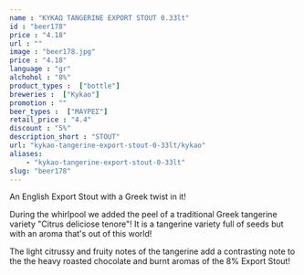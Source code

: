 ```yaml
---
name : "ΚΥΚΑΩ TANGERINE EXPORT STOUT 0.33lt"
id : "beer178"
price : "4.18"
url : ""
image : "beer178.jpg"
price : "4.18"
language : "gr"
alchohol : "8%"
product_types :  ["bottle"]
breweries :  ["Kykao"]
promotion : ""
beer_types :  ["ΜΑΥΡΕΣ"]
retail_price : "4.4"
discount : "5%"
description_short : "STOUT"
url: "kykao-tangerine-export-stout-0-33lt/kykao"
aliases: 
    - "kykao-tangerine-export-stout-0-33lt"
slug: "beer178"
---
```


An English Export Stout with a Greek twist in it!

During the whirlpool we added the peel of a traditional Greek tangerine variety &quot;Citrus deliciose tenore&quot;! It is a tangerine variety full of seeds but with an aroma that&#39;s out of this world!

The light citrussy and fruity notes of the tangerine add a contrasting note to the the heavy roasted chocolate and burnt aromas of the 8% Export Stout!